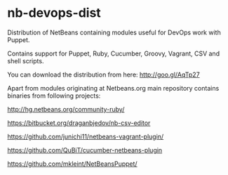 nb-devops-dist
==============

Distribution of NetBeans containing modules useful for DevOps work with Puppet.

Contains support for Puppet, Ruby, Cucumber, Groovy, Vagrant, CSV and shell scripts.

You can download the distribution from here: http://goo.gl/AqTp27

Apart from modules originating at Netbeans.org main repository contains binaries from 
following projects:

http://hg.netbeans.org/community-ruby/

https://bitbucket.org/draganbjedov/nb-csv-editor

https://github.com/junichi11/netbeans-vagrant-plugin/

https://github.com/QuBiT/cucumber-netbeans-plugin

https://github.com/mkleint/NetBeansPuppet/

